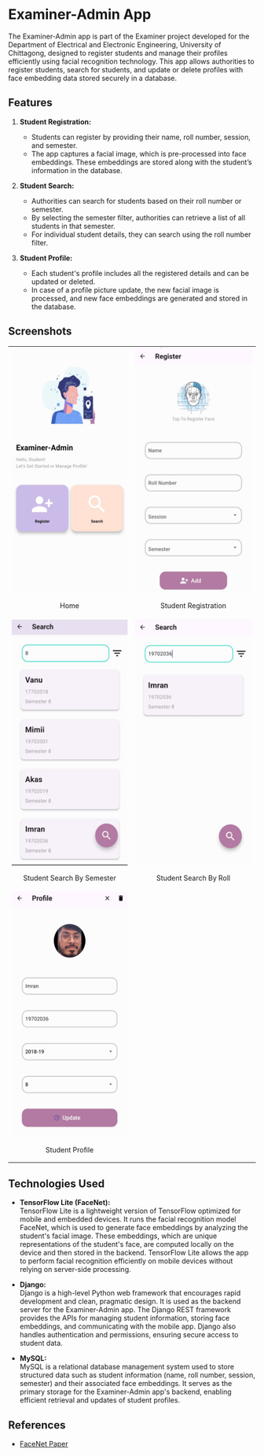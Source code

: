 # Examiner-Admin App

The Examiner-Admin app is part of the Examiner project developed for the Department of Electrical and Electronic Engineering, University of Chittagong, designed to register students and manage their profiles efficiently using facial recognition technology. This app allows authorities to register students, search for students, and update or delete profiles with face embedding data stored securely in a database.

## Features

1. **Student Registration:**
    - Students can register by providing their name, roll number, session, and semester.
    - The app captures a facial image, which is pre-processed into face embeddings. These embeddings are stored along with the student’s information in the database.

2. **Student Search:**
    - Authorities can search for students based on their roll number or semester.
    - By selecting the semester filter, authorities can retrieve a list of all students in that semester.
    - For individual student details, they can search using the roll number filter.

3. **Student Profile:**
    - Each student's profile includes all the registered details and can be updated or deleted.
    - In case of a profile picture update, the new facial image is processed, and new face embeddings are generated and stored in the database.


## Screenshots

<table>
  <tr>
    <td style="text-align:center">
      <img src="screenshots/home.jpeg" alt="Home" width="300" height="500"/>
      <p style="text-align:center">Home</p>
    </td>
    <td style="text-align:center">
      <img src="screenshots/registration.jpeg" alt="Student Registration" width="300" height="500"/>
      <p style="text-align:center">Student Registration</p>
    </td>
  </tr>
  <tr>
    <td style="text-align:center">
      <img src="screenshots/search.jpeg" alt="Student Search By Semester" width="300" height="500"/>
      <p style="text-align:center">Student Search By Semester</p>
    </td>
    <td style="text-align:center">
      <img src="screenshots/search_2.jpeg" alt="Student Search By Roll" width="300" height="500"/>
      <p style="text-align:center">Student Search By Roll</p>
    </td>
  </tr>
  <tr>
    <td style="text-align:center">
      <img src="screenshots/profile.jpeg" alt="Student Profile" width="300" height="500"/>
      <p style="text-align:center">Student Profile</p>
    </td>
  </tr>
</table>



## Technologies Used

- **TensorFlow Lite (FaceNet):**  
  TensorFlow Lite is a lightweight version of TensorFlow optimized for mobile and embedded devices. It runs the facial recognition model FaceNet, which is used to generate face embeddings by analyzing the student's facial image. These embeddings, which are unique representations of the student's face, are computed locally on the device and then stored in the backend. TensorFlow Lite allows the app to perform facial recognition efficiently on mobile devices without relying on server-side processing.

- **Django:**  
  Django is a high-level Python web framework that encourages rapid development and clean, pragmatic design. It is used as the backend server for the Examiner-Admin app. The Django REST framework provides the APIs for managing student information, storing face embeddings, and communicating with the mobile app. Django also handles authentication and permissions, ensuring secure access to student data.

- **MySQL:**  
  MySQL is a relational database management system used to store structured data such as student information (name, roll number, session, semester) and their associated face embeddings. It serves as the primary storage for the Examiner-Admin app's backend, enabling efficient retrieval and updates of student profiles.



## References
- [FaceNet Paper](https://www.cv-foundation.org/openaccess/content_cvpr_2015/papers/Schroff_FaceNet_A_Unified_2015_CVPR_paper.pdf)
